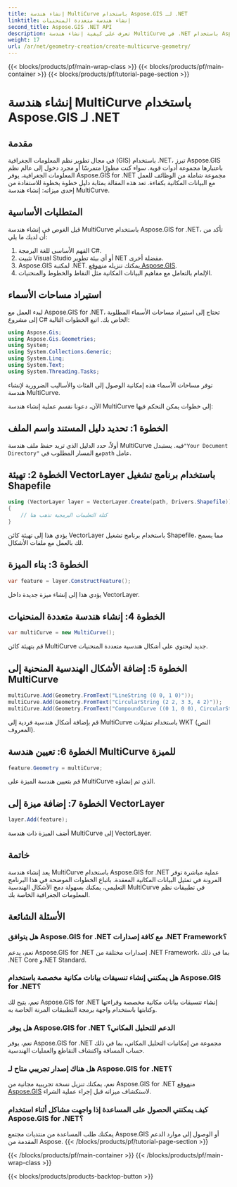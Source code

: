 ```yaml
---
title: إنشاء هندسة MultiCurve باستخدام Aspose.GIS لـ .NET
linktitle: إنشاء هندسة متعددة المنحنيات
second_title: Aspose.GIS .NET API
description: تعرف على كيفية إنشاء هندسة MultiCurve في .NET باستخدام Aspose.GIS لتمثيل وتحليل البيانات المكانية بكفاءة.
weight: 17
url: /ar/net/geometry-creation/create-multicurve-geometry/
---
```


{{< blocks/products/pf/main-wrap-class >}}
{{< blocks/products/pf/main-container >}}
{{< blocks/products/pf/tutorial-page-section >}}

# إنشاء هندسة MultiCurve باستخدام Aspose.GIS لـ .NET

## مقدمة
في مجال تطوير نظم المعلومات الجغرافية (GIS) باستخدام .NET، تبرز Aspose.GIS باعتبارها مجموعة أدوات قوية. سواء كنت مطورًا متمرسًا أو مجرد دخول إلى عالم نظم المعلومات الجغرافية، يوفر Aspose.GIS for .NET مجموعة شاملة من الوظائف للعمل مع البيانات المكانية بكفاءة. تعد هذه المقالة بمثابة دليل خطوة بخطوة للاستفادة من إحدى ميزاته: إنشاء هندسة MultiCurve.
## المتطلبات الأساسية
قبل الغوص في إنشاء هندسة MultiCurve باستخدام Aspose.GIS for .NET، تأكد من أن لديك ما يلي:
1. الفهم الأساسي للغة البرمجة C#.
2. تثبيت Visual Studio أو أي بيئة تطوير NET مفضلة أخرى.
3.  Aspose.GIS لمكتبة .NET. يمكنك تنزيله من[موقع Aspose.GIS](https://releases.aspose.com/gis/net/).
4. الإلمام بالتعامل مع مفاهيم البيانات المكانية مثل النقاط والخطوط والمنحنيات.

## استيراد مساحات الأسماء
لبدء العمل مع Aspose.GIS for .NET، تحتاج إلى استيراد مساحات الأسماء المطلوبة إلى مشروع C# الخاص بك. اتبع الخطوات التالية:

```csharp
using Aspose.Gis;
using Aspose.Gis.Geometries;
using System;
using System.Collections.Generic;
using System.Linq;
using System.Text;
using System.Threading.Tasks;
```
توفر مساحات الأسماء هذه إمكانية الوصول إلى الفئات والأساليب الضرورية لإنشاء هندسة MultiCurve.

الآن، دعونا نقسم عملية إنشاء هندسة MultiCurve إلى خطوات يمكن التحكم فيها:
## الخطوة 1: تحديد دليل المستند واسم الملف
 أولاً، حدد الدليل الذي تريد حفظ ملف هندسة MultiCurve فيه. يستبدل`"Your Document Directory"` مع المسار المطلوب في`path` عامل.
## الخطوة 2: تهيئة VectorLayer باستخدام برنامج تشغيل Shapefile
```csharp
using (VectorLayer layer = VectorLayer.Create(path, Drivers.Shapefile))
{
    // كتلة التعليمات البرمجية تذهب هنا
}
```
يؤدي هذا إلى تهيئة كائن VectorLayer باستخدام برنامج تشغيل Shapefile، مما يسمح لك بالعمل مع ملفات الأشكال.
## الخطوة 3: بناء الميزة
```csharp
var feature = layer.ConstructFeature();
```
يؤدي هذا إلى إنشاء ميزة جديدة داخل VectorLayer.
## الخطوة 4: إنشاء هندسة متعددة المنحنيات
```csharp
var multiCurve = new MultiCurve();
```
قم بتهيئة كائن MultiCurve جديد ليحتوي على أشكال هندسية متعددة المنحنيات.
## الخطوة 5: إضافة الأشكال الهندسية المنحنية إلى MultiCurve
```csharp
multiCurve.Add(Geometry.FromText("LineString (0 0, 1 0)"));
multiCurve.Add(Geometry.FromText("CircularString (2 2, 3 3, 4 2)"));
multiCurve.Add(Geometry.FromText("CompoundCurve ((0 1, 0 0), CircularString (0 0, 3 3, 6 0))"));
```
قم بإضافة أشكال هندسية فردية إلى MultiCurve باستخدام تمثيلات WKT (النص المعروف).
## الخطوة 6: تعيين هندسة MultiCurve للميزة
```csharp
feature.Geometry = multiCurve;
```
قم بتعيين هندسة الميزة على MultiCurve الذي تم إنشاؤه.
## الخطوة 7: إضافة ميزة إلى VectorLayer
```csharp
layer.Add(feature);
```
أضف الميزة ذات هندسة MultiCurve إلى VectorLayer.

## خاتمة
يعد إنشاء هندسة MultiCurve باستخدام Aspose.GIS for .NET عملية مباشرة توفر المرونة في تمثيل البيانات المكانية المعقدة. باتباع الخطوات الموضحة في هذا البرنامج التعليمي، يمكنك بسهولة دمج الأشكال الهندسية MultiCurve في تطبيقات نظم المعلومات الجغرافية الخاصة بك.
## الأسئلة الشائعة
### هل يتوافق Aspose.GIS for .NET مع كافة إصدارات .NET Framework؟
نعم، يدعم Aspose.GIS for .NET إصدارات مختلفة من .NET Framework، بما في ذلك .NET Core و.NET Standard.
### هل يمكنني إنشاء تنسيقات بيانات مكانية مخصصة باستخدام Aspose.GIS for .NET؟
نعم، يتيح لك Aspose.GIS for .NET إنشاء تنسيقات بيانات مكانية مخصصة وقراءتها وكتابتها باستخدام واجهة برمجة التطبيقات المرنة الخاصة به.
### هل يوفر Aspose.GIS for .NET الدعم للتحليل المكاني؟
نعم، يوفر Aspose.GIS for .NET مجموعة من إمكانيات التحليل المكاني، بما في ذلك حساب المسافة واكتشاف التقاطع والعمليات الهندسية.
### هل هناك إصدار تجريبي متاح لـ Aspose.GIS for .NET؟
نعم، يمكنك تنزيل نسخة تجريبية مجانية من Aspose.GIS for .NET من[موقع Aspose.GIS](https://releases.aspose.com/gis/net/) لاستكشاف ميزاته قبل إجراء عملية الشراء.
### كيف يمكنني الحصول على المساعدة إذا واجهت مشاكل أثناء استخدام Aspose.GIS for .NET؟
يمكنك طلب المساعدة من منتديات مجتمع Aspose.GIS أو الوصول إلى موارد الدعم المقدمة من Aspose.
{{< /blocks/products/pf/tutorial-page-section >}}

{{< /blocks/products/pf/main-container >}}
{{< /blocks/products/pf/main-wrap-class >}}

{{< blocks/products/products-backtop-button >}}
